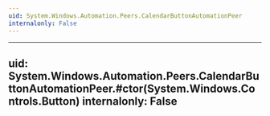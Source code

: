 ```yaml
---
uid: System.Windows.Automation.Peers.CalendarButtonAutomationPeer
internalonly: False
---
```


---
uid: System.Windows.Automation.Peers.CalendarButtonAutomationPeer.#ctor(System.Windows.Controls.Button)
internalonly: False
---

